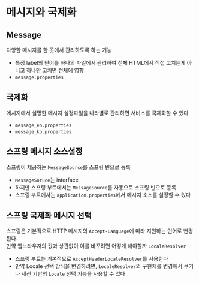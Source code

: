 # 메시지와 국제화

## Message

다양한 메시지를 한 곳에서 관리하도록 하는 기능

- 특정 label의 단어를 하나의 파일에서 관리하여 전체 HTML에서 직접 고치는게 아니고 하나만 고치면 전체에 영향
- `message.properties`

## 국제화

메시지에서 설명한 메시지 설정파일을 나라별로 관리하면 서비스를 국제화할 수 있다

- `message_en.properties`
- `message_ko.properties`

## 스프링 메시지 소스설정

스프링이 제공하는 `MessageSource`를 스프링 빈으로 등록

- `MessageSoruce`는 interface
- 하지만 스프링 부트에서는 `MessageSource`를 자동으로 스프링 빈으로 등록
- 스프링 부트에서는 `application.properties`에서 메시지 소스를 설정할 수 있다

## 스프링 국제화 메시지 선택

스프링은 기본적으로 HTTP 메시지의 `Accept-Language`에 따라 지원하는 언어로 변경된다.  
만약 웹브라우저의 값과 상관없이 이를 바꾸려면 어떻게 해야할까 `LocaleResolver`

- 스프링 부트는 기본적으로 `AcceptHeaderLocaleResolver`를 사용한다
- 만약 Locale 선택 방식을 변경하려면, `LocaleResolver`의 구현체를 변경해서 쿠기나 세션 기반의 `Locale` 선택 기능을 사용할 수 있다
